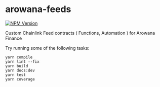 # arowana-feeds

[![NPM Version](https://img.shields.io/npm/v/arowana-feeds)](https://www.npmjs.com/package/arowana-feeds)

Custom Chainlink Feed contracts ( Functions, Automation ) for Arowana Finance

Try running some of the following tasks:

```shell
yarn compile
yarn lint --fix
yarn build
yarn docs:dev
yarn test
yarn coverage
```